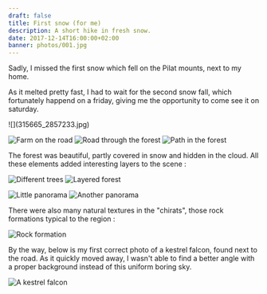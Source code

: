 ```yaml
---
draft: false
title: First snow (for me)
description: A short hike in fresh snow.
date: 2017-12-14T16:00:00+02:00
banner: photos/001.jpg
---
```

Sadly, I missed the first snow which fell on the Pilat mounts, next to my home.

As it melted pretty fast, I had to wait for the second snow fall, which fortunately happend on a friday, giving me the opportunity to come see it on saturday.

<photo-list>
![](315665_2857233.jpg)
</photo-list>

<photo-list>

![Farm on the road](photos/002.jpg)
![Road through the forest](photos/013.jpg)
![Path in the forest](photos/006.jpg)

</photo-list>

The forest was beautiful, partly covered in snow and hidden in the cloud.
All these elements added interesting layers to the scene :

<photo-list>

![Different trees](photos/004.jpg)
![Layered forest](photos/009.jpg)

</photo-list>

![Little panorama](photos/014.jpg)
![Another panorama](photos/012.jpg)

There were also many natural textures in the "chirats", those rock formations typical to the region :

![Rock formation](photos/007.jpg)

By the way, below is my first correct photo of a kestrel falcon, found next to the road. As it quickly moved away, I wasn't able to find a better angle with a proper background instead of this uniform boring sky.

![A kestrel falcon](photos/003.jpg)
